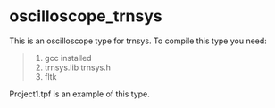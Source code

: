 # oscilloscope_trnsys
This is an oscilloscope type for trnsys.
To compile this type you need:
>1. gcc installed
>2. trnsys.lib trnsys.h
>3. fltk

Project1.tpf is an example of this type.
